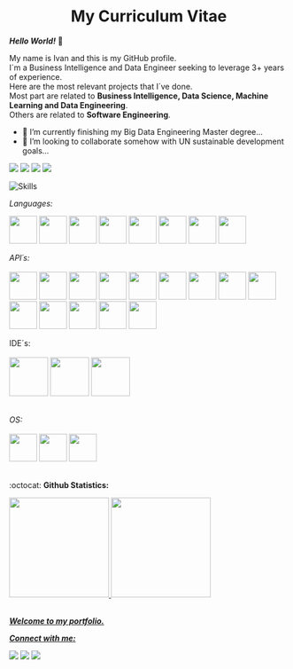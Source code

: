 <!DOCTYPE html>
<html lang="en">
<head>
    <meta charset="UTF-8">
    <h1 align="center">My Curriculum Vitae</h1>
</head>
            
<body>

***Hello World!*** 👋

My name is Ivan and this is my GitHub profile.<br/>
I´m a Business Intelligence and Data Engineer seeking to leverage 3+ years of experience.<br/>
Here are the most relevant projects that I´ve done.<br/>
Most part are related to **Business Intelligence, Data Science, Machine Learning and Data Engineering**.<br/>
Others are related to **Software Engineering**.<br/>

- 🌱 I’m currently finishing my Big Data Engineering Master degree...
- 👯 I’m looking to collaborate somehow with UN sustainable development goals...

<img src="https://img.shields.io/badge/Bachelor-Production%20Engineering-blue" /> <img src="https://img.shields.io/badge/Master-Business%20Intelligence-yellow" /> <img src="https://img.shields.io/badge/Master-Data%20Engineering%20at%20IGTI-yellow" />
<img src="https://img.shields.io/badge/Master-Data%20Engineering%20at%20Purdue%20University-yellow" />

![Skills](https://user-images.githubusercontent.com/67763471/179779107-25f0930e-70ff-482c-89c1-f1dc74d66809.png)
    
*Languages:*<br/>
    
<img src="https://cdn.jsdelivr.net/gh/devicons/devicon/icons/python/python-original-wordmark.svg" width="50" height="50" /> <img src="https://cdn.jsdelivr.net/gh/devicons/devicon/icons/java/java-original-wordmark.svg" width="50" height="50" /> <img src="https://cdn.jsdelivr.net/gh/devicons/devicon/icons/rstudio/rstudio-original.svg" width="50" height="50" /> <img src="https://cdn.jsdelivr.net/gh/devicons/devicon/icons/c/c-original.svg" width="50" height="50" /> <img src="https://cdn.jsdelivr.net/gh/devicons/devicon/icons/cplusplus/cplusplus-original.svg" width="50" height="50" /> <img src="https://cdn.jsdelivr.net/gh/devicons/devicon/icons/html5/html5-original.svg" width="50" height="50" /> <img src="https://cdn.jsdelivr.net/gh/devicons/devicon/icons/bash/bash-original.svg" width="50" height="50" /> <img src="https://cdn.jsdelivr.net/gh/devicons/devicon/icons/git/git-plain-wordmark.svg" width="50" height="50" />
<br/>
    
*API´s:*<br/>    
<img src="https://cdn.jsdelivr.net/gh/devicons/devicon/icons/azure/azure-original.svg" width="50" height="50" /> <img src="https://cdn.jsdelivr.net/gh/devicons/devicon/icons/amazonwebservices/amazonwebservices-original.svg" width="50" height="50" /> <img src="https://cdn.jsdelivr.net/gh/devicons/devicon/icons/apache/apache-original.svg" width="50" height="50" /> <img src="https://cdn.jsdelivr.net/gh/devicons/devicon/icons/jupyter/jupyter-original-wordmark.svg" width="50" height="50" /> <img src="https://cdn.jsdelivr.net/gh/devicons/devicon/icons/anaconda/anaconda-original.svg" width="50" height="50" /> <img src="https://cdn.jsdelivr.net/gh/devicons/devicon/icons/docker/docker-original-wordmark.svg" width="50" height="50" /> <img src="https://cdn.jsdelivr.net/gh/devicons/devicon/icons/postgresql/postgresql-original-wordmark.svg" width="50" height="50" /> <img src="https://cdn.jsdelivr.net/gh/devicons/devicon/icons/mysql/mysql-original-wordmark.svg" width="50" height="50" /> <img src="https://cdn.jsdelivr.net/gh/devicons/devicon/icons/microsoftsqlserver/microsoftsqlserver-plain-wordmark.svg" width="50" height="50" /> <img src="https://cdn.jsdelivr.net/gh/devicons/devicon/icons/mongodb/mongodb-original-wordmark.svg" width="50" height="50" /> <img src="https://cdn.jsdelivr.net/gh/devicons/devicon/icons/neo4j/neo4j-original-wordmark.svg" width="50" height="50" /> <img src="https://cdn.jsdelivr.net/gh/devicons/devicon/icons/slack/slack-original.svg" width="50" height="50" /> <img src="https://cdn.jsdelivr.net/gh/devicons/devicon/icons/trello/trello-plain-wordmark.svg" width="50" height="50" /> <img src="https://cdn.jsdelivr.net/gh/devicons/devicon/icons/tensorflow/tensorflow-original.svg" width="50" height="50" />
<br/>
    
IDE´s:<br/>    
<img src="https://cdn.jsdelivr.net/gh/devicons/devicon/icons/visualstudio/visualstudio-plain.svg" width="70" height="70" /> <img src="https://cdn.jsdelivr.net/gh/devicons/devicon/icons/vscode/vscode-original-wordmark.svg" width="70" height="70" /> <img src="https://cdn.jsdelivr.net/gh/devicons/devicon/icons/pycharm/pycharm-original.svg" width="70" height="70" />   
<br/>
    
*OS:*<br/>    
<img src="https://cdn.jsdelivr.net/gh/devicons/devicon/icons/windows8/windows8-original.svg" width="50" height="50" /> <img src="https://cdn.jsdelivr.net/gh/devicons/devicon/icons/linux/linux-original.svg" width="50" height="50" /> <img src="https://cdn.jsdelivr.net/gh/devicons/devicon/icons/ubuntu/ubuntu-plain-wordmark.svg" width="50" height="50" />          
<br/>    

    
:octocat: **Github Statistics:**
<div>
    <a href="https://github.com/olivivan7">
    <img height="180em" src="https://github-readme-stats.vercel.app/api/top-langs/?username=olivivan7&layout=compact&langs_count=7&theme=dracula"/> <img height="180em" src="https://github-readme-stats.vercel.app/api?username=olivivan7&show_icons=true&theme=dracula&include_all_commits=true&count_private=true"/>
</div>
<br/>    
    
***Welcome to my portfolio.***  
    
***Connect with me:***   
    <div>
        <a href = "mailto:contato@olivivan@gmail.com"><img src="https://img.shields.io/badge/Gmail-D14836?style=for-the-badge&logo=gmail&logoColor=white" target="_blank"></a>
        <a href="https://www.linkedin.com/in/ivanmdeoliveira7/" target="_blank"><img src="https://img.shields.io/badge/-LinkedIn-%230077B5?style=for-the-badge&logo=linkedin&logoColor=white" target="_blank"></a>
        <a href="https://instagram.com/ivanmdeoliveira7/" target="_blank"><img src="https://img.shields.io/badge/-Instagram-%23E4405F?style=for-the-badge&logo=instagram&logoColor=white" target="_blank"></a>      
    </div>   
</body>
</html>
        
        

